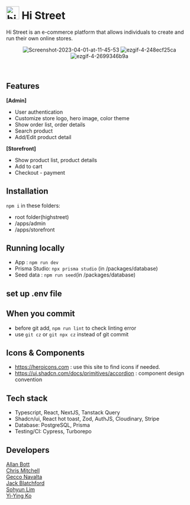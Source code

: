  
#  <img src="https://i.ibb.co/X8vbLTW/histreet-yellow-square.png" alt="histreet-yellow-square" width="35px"> Hi Street 
Hi Street is an e-commerce platform that allows individuals to create and run their own online stores.

<p align="center">
  <img src="https://i.ibb.co/kQdQ4qS/Screenshot-2023-04-01-at-11-45-53.png" alt="Screenshot-2023-04-01-at-11-45-53">
  <img src="https://i.ibb.co/gzrt98C/ezgif-4-248ecf25ca.gif" alt="ezgif-4-248ecf25ca">
  <img src="https://i.ibb.co/ctqH70v/ezgif-4-2699346b9a.gif" alt="ezgif-4-2699346b9a">
</p>
<br/>

## Features
**[Admin]**
- User authentication
- Customize store logo, hero image, color theme
- Show order list, order details
- Search product
- Add/Edit product detail

**[Storefront]**
- Show product list, product details
- Add to cart
- Checkout - payment 


## Installation
`npm i` in these folders: 
- root folder(highstreet)
- /apps/admin
- /apps/storefront

## Running locally
- App : `npm run dev`
- Prisma Studio: `npx prisma studio` (in /packages/database)
- Seed data : `npm run seed`(in /packages/database)

## set up .env file


## When you commit
- before git add, `npm run lint` to check linting error
- use `git cz`	or `git npx cz` instead of git commit
      
## Icons & Components
- https://heroicons.com : use this site to find icons if needed.
- https://ui.shadcn.com/docs/primitives/accordion : component design convention

## Tech stack
- Typescript, React, NextJS, Tanstack Query
- Shadcn/ui, React hot toast, Zod, AuthJS, Cloudinary, Stripe
- Database: PostgreSQL, Prisma
- Testing/CI: Cypress, Turborepo

## Developers
[Allan Bott](https://github.com/mercury80Hg)<br/>
[Chris Mitchell](https://github.com/MitchCrystal)<br/>
[Gecco Navalta](https://github.com/GeccoRhiguelNavalta)<br/>
[Jack Blatchford](https://github.com/jackb14)<br/>
[Sohyun Lim](https://github.com/imss0)<br/>
[Yi-Ying Ko](https://github.com/yiyingko)

